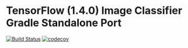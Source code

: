 # TensorFlow (1.4.0) Image Classifier Gradle Standalone Port

[![Build Status](https://travis-ci.org/jhole89/tensorflow-classifier-android.svg?branch=master)](https://travis-ci.org/jhole89/tensorflow-classifier-android)
[![codecov](https://codecov.io/gh/jhole89/tensorflow-classifier-android/branch/master/graph/badge.svg)](https://codecov.io/gh/jhole89/tensorflow-classifier-android)
